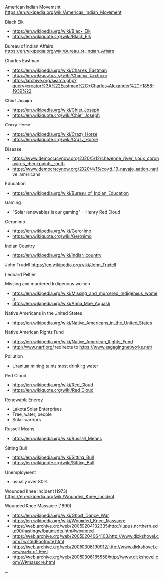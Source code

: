 American Indian Movement
https://en.wikipedia.org/wiki/American_Indian_Movement

Black Elk
* https://en.wikipedia.org/wiki/Black_Elk
* https://en.wikiquote.org/wiki/Black_Elk

Bureau of Indian Affairs
https://en.wikipedia.org/wiki/Bureau_of_Indian_Affairs

Charles Eastman
* https://en.wikipedia.org/wiki/Charles_Eastman
* https://en.wikiquote.org/wiki/Charles_Eastman
* https://archive.org/search.php?query=creator%3A%22Eastman%2C+Charles+Alexander%2C+1858-1939%22

Chief Joseph
* https://en.wikipedia.org/wiki/Chief_Joseph
* https://en.wikiquote.org/wiki/Chief_Joseph

Crazy Horse
* https://en.wikipedia.org/wiki/Crazy_Horse
* https://en.wikiquote.org/wiki/Crazy_Horse

Disease
* https://www.democracynow.org/2020/5/12/cheyenne_river_sioux_coronavirus_checkpoints_south
* https://www.democracynow.org/2020/4/15/covid_19_navajo_nation_native_americans

Education
* https://en.wikipedia.org/wiki/Bureau_of_Indian_Education

Gaming
* "Solar renewables is our gaming" —Henry Red Cloud

Geronimo
* https://en.wikipedia.org/wiki/Geronimo
* https://en.wikiquote.org/wiki/Geronimo

Indian Country
* https://en.wikipedia.org/wiki/Indian_country

John Trudell
https://en.wikipedia.org/wiki/John_Trudell

Leonard Peltier

Missing and murdered Indigenous women
* https://en.wikipedia.org/wiki/Missing_and_murdered_Indigenous_women
* https://en.wikipedia.org/wiki/Anna_Mae_Aquash

Native Americans in the United States
* https://en.wikipedia.org/wiki/Native_Americans_in_the_United_States

Native American Rights Fund
* https://en.wikipedia.org/wiki/Native_American_Rights_Fund
* http://www.narf.org/ redirects to https://www.engagingnetworks.net/

Pollution
* Uranium mining taints most drinking water

Red Cloud
* https://en.wikipedia.org/wiki/Red_Cloud
* https://en.wikiquote.org/wiki/Red_Cloud

Renewable Energy
* Lakota Solar Enterprises
* Tree, water, people
* Solar warriors

Russell Means
* https://en.wikipedia.org/wiki/Russell_Means

Sitting Bull
* https://en.wikipedia.org/wiki/Sitting_Bull
* https://en.wikiquote.org/wiki/Sitting_Bull

Unemployment
* usually over 80%

Wounded Knee Incident (1973)
https://en.wikipedia.org/wiki/Wounded_Knee_incident

Wounded Knee Massacre (1890)
* https://en.wikipedia.org/wiki/Ghost_Dance_War
* https://en.wikipedia.org/wiki/Wounded_Knee_Massacre
* https://web.archive.org/web/20050204132335/http://lupus.northern.edu:90/hastingw/baumedts.htm#wounded
* https://web.archive.org/web/20050204064103/http://www.dickshovel.com/TwistedFootnote.html
* https://web.archive.org/web/20050306190912/http://www.dickshovel.com/medals.1.html
* https://web.archive.org/web/20050306185558/http://www.dickshovel.com/WKmasscre.html

~
